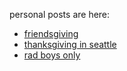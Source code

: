 personal posts are here:
* [friendsgiving](/personal/friendsgiving.md)
* [thanksgiving in seattle](/personal/lt-thanksgiving.md)
* [rad boys only](/personal/rad-boys-only.md)
